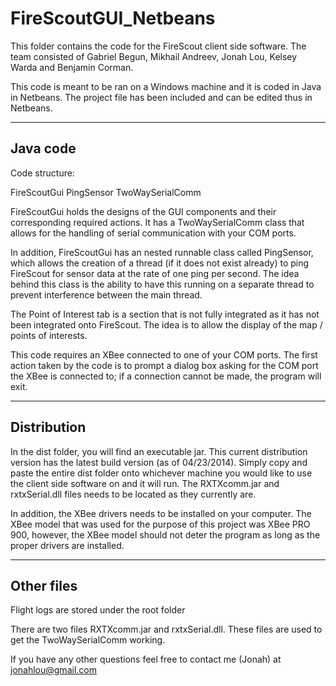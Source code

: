 FireScoutGUI_Netbeans
=====================

This folder contains the code for the FireScout client side software. The team consisted of Gabriel Begun, Mikhail Andreev, Jonah Lou, Kelsey Warda and Benjamin Corman.

This code is meant to be ran on a Windows machine and it is coded in Java in Netbeans. The project file has been included and can be edited thus in Netbeans. 


---------
Java code
---------

Code structure:

FireScoutGui
	PingSensor
	TwoWaySerialComm

FireScoutGui holds the designs of the GUI components and their corresponding required actions. It has a TwoWaySerialComm class that allows for the handling of serial communication with your COM ports. 

In addition, FireScoutGui has an nested runnable class called PingSensor, which allows the creation of a thread (if it does not exist already) to ping FireScout for sensor data at the rate of one ping per second. The idea behind this class is the ability to have this running on a separate thread to prevent interference between the main thread. 

The Point of Interest tab is a section that is not fully integrated as it has not been integrated onto FireScout. The idea is to allow the display of the map / points of interests. 

This code requires an XBee connected to one of your COM ports. The first action taken by the code is to prompt a dialog box asking for the COM port the XBee is connected to; if a connection cannot be made, the program will exit. 


------------
Distribution
------------

In the dist folder, you will find an executable jar. This current distribution version has the latest build version (as of 04/23/2014). Simply copy and paste the entire dist folder onto whichever machine you would like to use the client side software on and it will run. The RXTXcomm.jar and rxtxSerial.dll files needs to be located as they currently are. 

In addition, the XBee drivers needs to be installed on your computer. The XBee model that was used for the purpose of this project was XBee PRO 900, however, the XBee model should not deter the program as long as the proper drivers are installed. 


-----------
Other files
-----------

Flight logs are stored under the root folder

There are two files RXTXcomm.jar and rxtxSerial.dll. These files are used to get the TwoWaySerialComm working. 

If you have any other questions feel free to contact me (Jonah) at jonahlou@gmail.com
